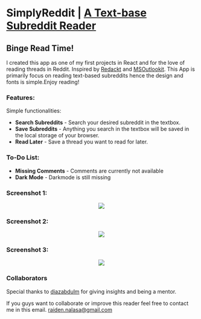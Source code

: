 # SimplyReddit | [A Text-base Subreddit Reader](https://raiden808.github.io/simplyreddit/)

## Binge Read Time!
I created this app as one of my first projects in React and for the love of reading threads in Reddit.
Inspired by [Redackt](https://github.com/romanparkhomenko/Redackt) and  [MSOutlookit](https://github.com/pcottle/MSOutlookit). This App is primarily focus on reading text-based subreddits hence the design and fonts is simple.Enjoy reading!

### Features:
Simple functionalities:
- **Search Subreddits** - Search your desired subreddit in the textbox.
- **Save Subreddits** - Anything you search in the textbox will be saved in the local storage of your browser.
- **Read Later** - Save a thread you want to read for later.

### To-Do List:
- **Missing Comments** - Comments are currently not available
- **Dark Mode** - Darkmode is still missing

### Screenshot 1:
<p align="center"> <img src="https://i.imgur.com/PIj7eAX.png"> </p>

### Screenshot 2:
<p align="center"> <img src="https://i.imgur.com/JeysfE2.png"> </p>

### Screenshot 3:
<p align="center"> <img src="https://i.imgur.com/LVrfUWW.png"> </p>

### Collaborators
Special thanks to [diazabdulm](https://github.com/diazabdulm) for giving insights and being a mentor.

If you guys want to collaborate or improve this reader feel free to contact me in this email.
raiden.nalasa@gmail.com